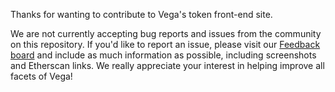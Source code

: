Thanks for wanting to contribute to Vega's token front-end site.

We are not currently accepting bug reports and issues from the community on this repository. If you'd like to report an issue, please visit our [Feedback board](https://github.com/vegaprotocol/feedback/discussions) and include as much information as possible, including screenshots and Etherscan links. We really appreciate your interest in helping improve all facets of Vega!
